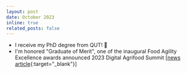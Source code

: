 ```yaml
---
layout: post
date: October 2023
inline: true
related_posts: false
---
```


- I receive my PhD degree from QUT! 🥳
- I'm honored "Graduate of Merit", one of the inaugural Food Agility Excellence
  awards announced 2023 Digital Agrifood Summit [[news
  article](https://www.foodagility.com/posts/food-agility-excellence-awards-2023){:target="_blank"}]
  